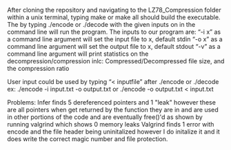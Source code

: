 After cloning the repository and navigating to the LZ78_Compression folder within a unix terminal,
typing make or make all should build the executable. The by typing ./encode or ./decode with
the given inputs on in the command line will run the program.
The inputs to our program are:
	“-i x” as a command line argument will set the input file to x, default stdin
	“-o x” as a command line argument will set the output file to x, default stdout
	“-v” as a command line argument will print statistics on the decompression/compression inlc: 
		Compressed/Decompressed file size, and the compression ratio

User input could be used by typing “< inputfile” after ./encode or ./decode ex:
./encode -i input.txt -o output.txt or ./encode -o output.txt < input.txt

Problems:
	Infer finds 5 dereferenced pointers and 1 "leak" however these are all pointers when get
	returned by the function they are in and are used in other portions of the code
	and are eventually free()'d as shown by running valgrind which shows 0 memory leaks
	Valgrind finds 1 error with encode and the file header being uninitalized however I do
	initalize it and it does write the correct magic number and file protection.

